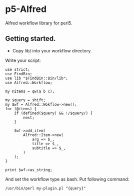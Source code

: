 # p5-Alfred

Alfred workflow library for perl5.

## Getting started.

 * Copy lib/ into your workflow directory.

Write your script:

    use strict;
    use FindBin;
    use lib "$FindBin::Bin/lib";
    use Alfred::Workflow;

    my @items = qw(a b c);
    
    my $query = shift;
    my $wf = Alfred::Wokflow->new();
    for (@items) {
        if (defined($query) && !/$query/) {
            next;
        }

        $wf->add_item(
            Alfred::Item->new(
                arg => $_,
                title => $_,
                subtitle => $_,
            )
        );
    }

    print $wf->as_string;

And set the workflow type as bash.
Put following command:

    /usr/bin/perl my-plugin.pl "{query}"

